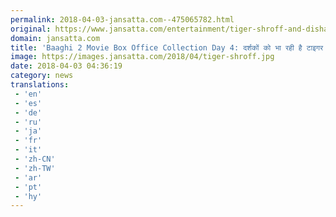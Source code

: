 ```yaml
---
permalink: 2018-04-03-jansatta.com--475065782.html
original: https://www.jansatta.com/entertainment/tiger-shroff-and-disha-patani-film-baaghi-2-running-successfully-in-the-boxoffice-know-the-total-collection-of-the-movie/619474/
domain: jansatta.com
title: 'Baaghi 2 Movie Box Office Collection Day 4: दर्शकों को भा रही है टाइगर और दिशा की ‘बागी-2’, 100 करोड़ के क्लब की राह में यह फिल्म'
image: https://images.jansatta.com/2018/04/tiger-shroff.jpg
date: 2018-04-03 04:36:19
category: news
translations: 
 - 'en'
 - 'es'
 - 'de'
 - 'ru'
 - 'ja'
 - 'fr'
 - 'it'
 - 'zh-CN'
 - 'zh-TW'
 - 'ar'
 - 'pt'
 - 'hy'
---
```


